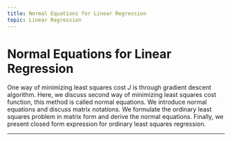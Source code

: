 ```yaml
---
title: Normal Equations for Linear Regression
topic: Linear Regression
---
```


# Normal Equations for Linear Regression

One way of minimizing least squares cost $J$ is through gradient descent algorithm. Here, we discuss second way of minimizing least squares cost function, this method is called normal equations. We introduce normal equations and discuss matrix notations. We formulate the ordinary least squares problem in matrix form and derive the normal equations. Finally, we present closed form expression for ordinary least squares regression.

---